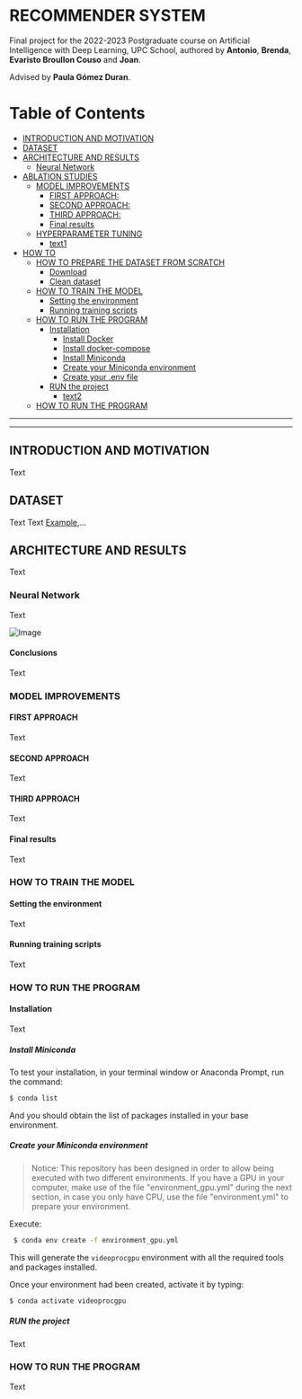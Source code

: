 # RECOMMENDER SYSTEM
Final project for the 2022-2023 Postgraduate course on Artificial Intelligence with Deep Learning, UPC School, authored by **Antonio**, **Brenda**, **Evaristo Broullon Couso** and **Joan**. 

Advised by **Paula Gómez Duran**.

Table of Contents
=================

  * [INTRODUCTION AND MOTIVATION](#introduction-and-motivation)
  * [DATASET](#dataset)
  * [ARCHITECTURE AND RESULTS](#architecture-and-results)
	 * [Neural Network](#neural-network)
  * [ABLATION STUDIES](#ablation-studies)
	 * [MODEL IMPROVEMENTS](#model-improvements)
		* [FIRST APPROACH: ](#first-approach)
		* [SECOND APPROACH: ](#second-approach)
		* [THIRD APPROACH: ](#third-approach)
		* [Final results](#final-results)
	 * [HYPERPARAMETER TUNING](#hyperparameter-tuning)
		* [text1](#text1)
  * [HOW TO](#how-to)
	 * [HOW TO PREPARE THE DATASET FROM SCRATCH](#how-to-prepare-the-dataset-from-scratch)
		* [Download](#download)
		* [Clean dataset](#clean-dataset)
	 * [HOW TO TRAIN THE MODEL](#how-to-train-the-model)
		* [Setting the environment](#setting-the-environment)
		* [Running training scripts](#running-training-scripts)
	 * [HOW TO RUN THE PROGRAM](#how-to-run-the-program)
		* [Installation](#installation)
		   * [Install Docker](#install-docker)
		   * [Install docker-compose](#install-docker-compose)
		   * [Install Miniconda](#install-miniconda)
		   * [Create your Miniconda environment](#create-your-miniconda-environment)
		   * [Create your .env file](#create-your-env-file)
		 * [RUN the project](#run-the-project)
			  * [text2](#text2)
	 * [HOW TO RUN THE PROGRAM](#how-to-run-the-program)
---
---

## INTRODUCTION AND MOTIVATION

Text


## DATASET

Text
Text [Example](https://20bn.com/datasets/jester),... 



## ARCHITECTURE AND RESULTS

Text




### Neural Network

Text

![Image](Management/_images/nn.png)




#### Conclusions
Text


### MODEL IMPROVEMENTS

#### FIRST APPROACH
Text

#### SECOND APPROACH

Text


#### THIRD APPROACH

Text


#### Final results

Text



### HOW TO TRAIN THE MODEL

#### Setting the environment

Text

#### Running training scripts

Text

### HOW TO RUN THE PROGRAM

#### Installation

Text

##### Install Miniconda

To test your installation, in your terminal window or Anaconda Prompt, run the command: 
```bash
$ conda list
```
And you should obtain the list of packages installed in your base environment.

##### Create your Miniconda environment

>  Notice: This repository has been designed in order to allow being executed with two different environments. If you have a GPU in your computer, make use of the file "environment_gpu.yml" during the next section, in case you only have CPU, use the file "environment.yml" to prepare your environment.

Execute:

```bash
 $ conda env create -f environment_gpu.yml
```

This will generate the `videoprocgpu` environment with all the required tools and packages installed.

Once your environment had been created, activate it by typing:

```bash
$ conda activate videoprocgpu
```


##### RUN the project

Text


### HOW TO RUN THE PROGRAM

Text   
